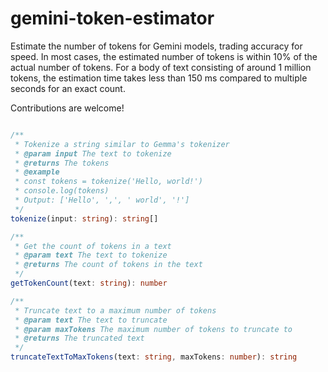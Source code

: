 # gemini-token-estimator

Estimate the number of tokens for Gemini models, trading accuracy for speed.
In most cases, the estimated number of tokens is within 10% of the actual number of tokens.
For a body of text consisting of around 1 million tokens, the estimation time takes less than 150 ms
compared to multiple seconds for an exact count.

Contributions are welcome!

```typescript

/**
 * Tokenize a string similar to Gemma's tokenizer
 * @param input The text to tokenize
 * @returns The tokens
 * @example
 * const tokens = tokenize('Hello, world!')
 * console.log(tokens)
 * Output: ['Hello', ',', ' world', '!']
 */
tokenize(input: string): string[]

/**
 * Get the count of tokens in a text
 * @param text The text to tokenize
 * @returns The count of tokens in the text
 */
getTokenCount(text: string): number

/**
 * Truncate text to a maximum number of tokens
 * @param text The text to truncate
 * @param maxTokens The maximum number of tokens to truncate to
 * @returns The truncated text
 */
truncateTextToMaxTokens(text: string, maxTokens: number): string
```
